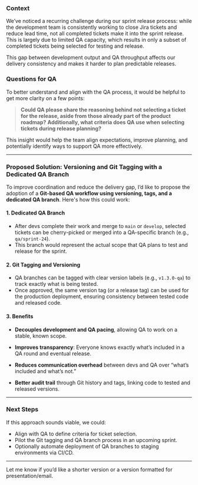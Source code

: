 ### **Context**

We’ve noticed a recurring challenge during our sprint release process: while the development team is consistently working to close Jira tickets and reduce lead time, not all completed tickets make it into the sprint release. This is largely due to limited QA capacity, which results in only a subset of completed tickets being selected for testing and release.

This gap between development output and QA throughput affects our delivery consistency and makes it harder to plan predictable releases.

### **Questions for QA**

To better understand and align with the QA process, it would be helpful to get more clarity on a few points:

> **Could QA please share the reasoning behind not selecting a ticket for the release, aside from those already part of the product roadmap?**
> **Additionally, what criteria does QA use when selecting tickets during release planning?**

This insight would help the team align expectations, improve planning, and potentially identify ways to support QA more effectively.

---

### **Proposed Solution: Versioning and Git Tagging with a Dedicated QA Branch**

To improve coordination and reduce the delivery gap, I’d like to propose the adoption of a **Git-based QA workflow using versioning, tags, and a dedicated QA branch**. Here's how this could work:

#### **1. Dedicated QA Branch**

* After devs complete their work and merge to `main` or `develop`, selected tickets can be cherry-picked or merged into a QA-specific branch (e.g., `qa/sprint-24`).
* This branch would represent the actual scope that QA plans to test and release for the sprint.

#### **2. Git Tagging and Versioning**

* QA branches can be tagged with clear version labels (e.g., `v1.3.0-qa`) to track exactly what is being tested.
* Once approved, the same version tag (or a release tag) can be used for the production deployment, ensuring consistency between tested code and released code.

#### **3. Benefits**

- **Decouples development and QA pacing**, allowing QA to work on a stable, known scope.

- **Improves transparency**: Everyone knows exactly what’s included in a QA round and eventual release.

- **Reduces communication overhead** between devs and QA over “what’s included and what’s not.”

- **Better audit trail** through Git history and tags, linking code to tested and released versions.

---

### **Next Steps**

If this approach sounds viable, we could:

* Align with QA to define criteria for ticket selection.
* Pilot the Git tagging and QA branch process in an upcoming sprint.
* Optionally automate deployment of QA branches to staging environments via CI/CD.

---

Let me know if you’d like a shorter version or a version formatted for presentation/email.
